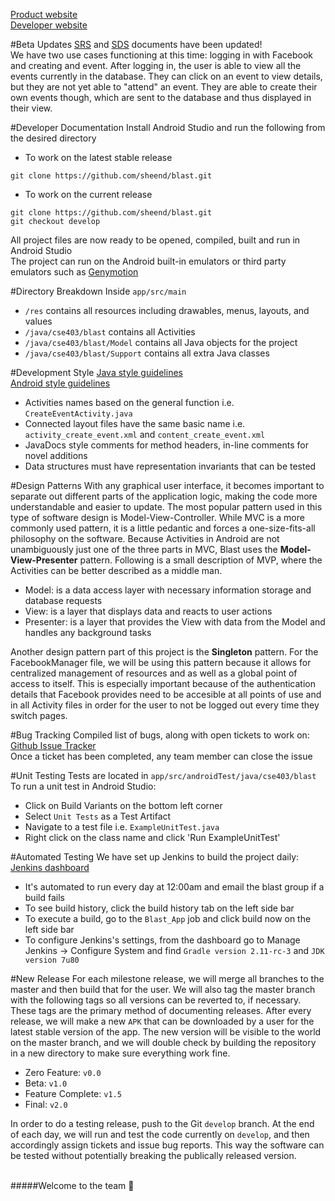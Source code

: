 [Product website](http://blastcse.github.io/) </br>
[Developer website](http://mkhuat.github.io/blast-dev/)


#Beta Updates
[SRS](https://drive.google.com/file/d/0B3PwQkCDyLnwbWJ4SnRZYzhYVzg/view) and [SDS](https://drive.google.com/file/d/0B3PwQkCDyLnwYTZEZTVPOUV4UWs/view) documents have been updated! </br>
We have two use cases functioning at this time: logging in with Facebook and creating and event. After logging in, the user is able to view all the events currently in the database. They can click on an event to view details, but they are not yet able to "attend" an event. They are able to create their own events though, which are sent to the database and thus displayed in their view.

#Developer Documentation
Install Android Studio and run the following from the desired directory</br>
- To work on the latest stable release</br>
```
git clone https://github.com/sheend/blast.git
```
- To work on the current release</br>
```
git clone https://github.com/sheend/blast.git
git checkout develop
```
All project files are now ready to be opened, compiled, built and run in Android Studio </br>
The project can run on the Android built-in emulators or third party emulators such as [Genymotion](https://www.genymotion.com/)

#Directory Breakdown
Inside `app/src/main`
- `/res` contains all resources including drawables, menus, layouts, and values
- `/java/cse403/blast` contains all Activities
- `/java/cse403/blast/Model` contains all Java objects for the project
- `/java/cse403/blast/Support` contains all extra Java classes

#Development Style
[Java style guidelines](https://google.github.io/styleguide/javaguide.html) </br>
[Android style guidelines](http://developer.android.com/design/index.html) </br>
- Activities names based on the general function i.e. `CreateEventActivity.java`
- Connected layout files have the same basic name i.e. `activity_create_event.xml` and `content_create_event.xml`
- JavaDocs style comments for method headers, in-line comments for novel additions
- Data structures must have representation invariants that can be tested

#Design Patterns
With	any	graphical	user	interface,	it	becomes	important	to	separate	out	different	parts	of	the application	logic,	making	the	code	more	understandable	and	easier	to	update.	The	most popular	pattern	used	in	this	type	of	software	design	is	Model-View-Controller. While	MVC	is	a	more	commonly	used	pattern,	it	is	a	little	pedantic	and	forces	a	one-size-fits-all	philosophy	on	the	software. Because	Activities in Android	are	not unambiguously	just	one	of	the	three	parts in MVC, Blast uses	the	**Model-View-Presenter**	pattern.	Following	is	a	small	description	of MVP,	where	the	Activities	can	be	better	described	as	a	middle	man.
- Model: is	a	data	access	layer	with	necessary	information	storage	and	database	requests
- View: is	a	layer	that	displays	data	and	reacts	to	user	actions
- Presenter: is	a	layer	that	provides	the	View	with	data	from	the	Model	and	handles	any	background	tasks

Another design pattern part of this project is the **Singleton** pattern. For the FacebookManager file, we will be using this pattern because it allows for centralized management of resources and as well as a global point of access to itself. This is especially important because of the authentication details that Facebook provides need to be accesible at all points of use and in all Activity files in order for the user to not be logged out every time they switch pages. 

#Bug Tracking
Compiled list of bugs, along with open tickets to work on: [Github Issue Tracker](https://github.com/sheend/blast/issues) </br>
Once a ticket has been completed, any team member can close the issue </br>

#Unit Testing
Tests are located in `app/src/androidTest/java/cse403/blast`
To run a unit test in Android Studio:
- Click on Build Variants on the bottom left corner
- Select `Unit Tests` as a Test Artifact
- Navigate to a test file i.e. `ExampleUnitTest.java`
- Right click on the class name and click 'Run ExampleUnitTest'

#Automated Testing
We have set up Jenkins to build the project daily: [Jenkins dashboard](http://54.191.131.33:8080/)
- It's automated to run every day at 12:00am and email the blast group if a build fails
- To see build history, click the build history tab on the left side bar
- To execute a build, go to the `Blast_App` job and click build now on the left side bar
- To configure Jenkins's settings, from the dashboard go to Manage Jenkins -> Configure System and find `Gradle version 2.11-rc-3` and `JDK version 7u80`

#New Release
For each milestone release, we will merge all branches to the master and then build that for the user. We will also tag the master branch with the following tags so all versions can be reverted to, if necessary. These tags are the primary method of documenting releases. After every release, we will make a new `APK` that can be downloaded by a user for the latest stable version of the app. The new version will be visible to the world on the master branch, and we will double check by building the repository in a new directory to make sure everything work fine. </br>
- Zero Feature: `v0.0`
- Beta: `v1.0`
- Feature Complete: `v1.5`
- Final: `v2.0` </br>

In order to do a testing release, push to the Git `develop` branch. At the end of each day, we will run and test the code currently on `develop`, and then accordingly assign tickets and issue bug reports. This way the software can be tested without potentially breaking the publically released version.</br></br>


#####Welcome to the team :punch:
